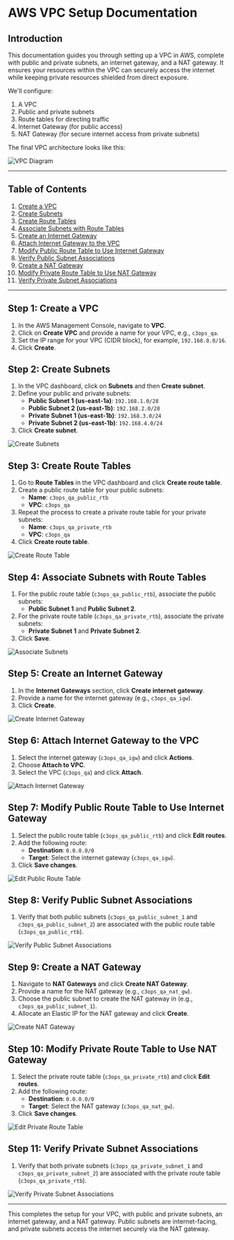 # AWS VPC Setup Documentation

## Introduction
This documentation guides you through setting up a VPC in AWS, complete with public and private subnets, an internet gateway, and a NAT gateway. It ensures your resources within the VPC can securely access the internet while keeping private resources shielded from direct exposure.

We'll configure:
1. A VPC
2. Public and private subnets
3. Route tables for directing traffic
4. Internet Gateway (for public access)
5. NAT Gateway (for secure internet access from private subnets)

The final VPC architecture looks like this:

![VPC Diagram](/images/vpc_diagram.png)

---

## Table of Contents

1. [Create a VPC](#step-1-create-a-vpc)
2. [Create Subnets](#step-2-create-subnets)
3. [Create Route Tables](#step-3-create-route-tables)
4. [Associate Subnets with Route Tables](#step-4-associate-subnets-with-route-tables)
5. [Create an Internet Gateway](#step-5-create-an-internet-gateway)
6. [Attach Internet Gateway to the VPC](#step-6-attach-internet-gateway-to-the-vpc)
7. [Modify Public Route Table to Use Internet Gateway](#step-7-modify-public-route-table-to-use-internet-gateway)
8. [Verify Public Subnet Associations](#step-8-verify-public-subnet-associations)
9. [Create a NAT Gateway](#step-9-create-a-nat-gateway)
10. [Modify Private Route Table to Use NAT Gateway](#step-10-modify-private-route-table-to-use-nat-gateway)
11. [Verify Private Subnet Associations](#step-11-verify-private-subnet-associations)

---

## Step 1: Create a VPC
1. In the AWS Management Console, navigate to **VPC**.
2. Click on **Create VPC** and provide a name for your VPC, e.g., `c3ops_qa`.
3. Set the IP range for your VPC (CIDR block), for example, `192.168.0.0/16`.
4. Click **Create**.

## Step 2: Create Subnets
1. In the VPC dashboard, click on **Subnets** and then **Create subnet**.
2. Define your public and private subnets:
   - **Public Subnet 1 (us-east-1a)**: `192.168.1.0/28`
   - **Public Subnet 2 (us-east-1b)**: `192.168.2.0/28`
   - **Private Subnet 1 (us-east-1b)**: `192.168.3.0/24`
   - **Private Subnet 2 (us-east-1b)**: `192.168.4.0/24`
3. Click **Create subnet**.

![Create Subnets](/images/create_subnets.png)

## Step 3: Create Route Tables
1. Go to **Route Tables** in the VPC dashboard and click **Create route table**.
2. Create a public route table for your public subnets:
   - **Name**: `c3ops_qa_public_rtb`
   - **VPC**: `c3ops_qa`
3. Repeat the process to create a private route table for your private subnets:
   - **Name**: `c3ops_qa_private_rtb`
   - **VPC**: `c3ops_qa`
4. Click **Create route table**.

![Create Route Table](/images/create_route_table.png)

## Step 4: Associate Subnets with Route Tables
1. For the public route table (`c3ops_qa_public_rtb`), associate the public subnets:
   - **Public Subnet 1** and **Public Subnet 2**.
2. For the private route table (`c3ops_qa_private_rtb`), associate the private subnets:
   - **Private Subnet 1** and **Private Subnet 2**.
3. Click **Save**.

![Associate Subnets](/images/associate_subnets.png)

## Step 5: Create an Internet Gateway
1. In the **Internet Gateways** section, click **Create internet gateway**.
2. Provide a name for the internet gateway (e.g., `c3ops_qa_igw`).
3. Click **Create**.

![Create Internet Gateway](/images/create_internet_gateway.png)

## Step 6: Attach Internet Gateway to the VPC
1. Select the internet gateway (`c3ops_qa_igw`) and click **Actions**.
2. Choose **Attach to VPC**.
3. Select the VPC (`c3ops_qa`) and click **Attach**.

![Attach Internet Gateway](/images/attach_internet_gateway.png)

## Step 7: Modify Public Route Table to Use Internet Gateway
1. Select the public route table (`c3ops_qa_public_rtb`) and click **Edit routes**.
2. Add the following route:
   - **Destination**: `0.0.0.0/0`
   - **Target**: Select the internet gateway (`c3ops_qa_igw`).
3. Click **Save changes**.

![Edit Public Route Table](/images/edit_public_route_table.png)

## Step 8: Verify Public Subnet Associations
1. Verify that both public subnets (`c3ops_qa_public_subnet_1` and `c3ops_qa_public_subnet_2`) are associated with the public route table (`c3ops_qa_public_rtb`).

![Verify Public Subnet Associations](/images/verify_public_subnet_associations.png)

## Step 9: Create a NAT Gateway
1. Navigate to **NAT Gateways** and click **Create NAT Gateway**.
2. Provide a name for the NAT gateway (e.g., `c3ops_qa_nat_gw`).
3. Choose the public subnet to create the NAT gateway in (e.g., `c3ops_qa_public_subnet_1`).
4. Allocate an Elastic IP for the NAT gateway and click **Create**.

![Create NAT Gateway](/images/create_nat_gateway.png)

## Step 10: Modify Private Route Table to Use NAT Gateway
1. Select the private route table (`c3ops_qa_private_rtb`) and click **Edit routes**.
2. Add the following route:
   - **Destination**: `0.0.0.0/0`
   - **Target**: Select the NAT gateway (`c3ops_qa_nat_gw`).
3. Click **Save changes**.

![Edit Private Route Table](/images/edit_private_route_table.png)

## Step 11: Verify Private Subnet Associations
1. Verify that both private subnets (`c3ops_qa_private_subnet_1` and `c3ops_qa_private_subnet_2`) are associated with the private route table (`c3ops_qa_private_rtb`).

![Verify Private Subnet Associations](/images/verify_private_subnet_associations.png)

---

This completes the setup for your VPC, with public and private subnets, an internet gateway, and a NAT gateway. Public subnets are internet-facing, and private subnets access the internet securely via the NAT gateway.
